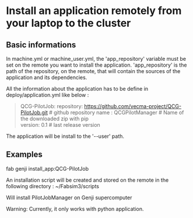 # Install an application remotely from your laptop to the cluster

## Basic informations

In machine.yml or machine_user.yml, the 'app_repository' variable must be set on the remote you want to install the application. 
'app_repository' is the path of the repository, on the remote, that will contain the sources of the application and its dependencies. 

All the information about the application has to be define in deploy/application.yml like below :

> QCG-PilotJob:
>	repository: https://github.com/vecma-project/QCG-PilotJob.git   # github repository
>	name : QCGPilotManager  # Name of the downloaded zip with pip  
>	version: 0.1	# last release version


The application will be install to the '--user' path.

## Examples 

fab genji install_app:QCG-PilotJob

An installation script will be created and stored on the remote in the following directory :
    ~/Fabsim3/scripts


Will install PilotJobManager on Genji supercomputer 


Warning: Currently, it only works with python application.
